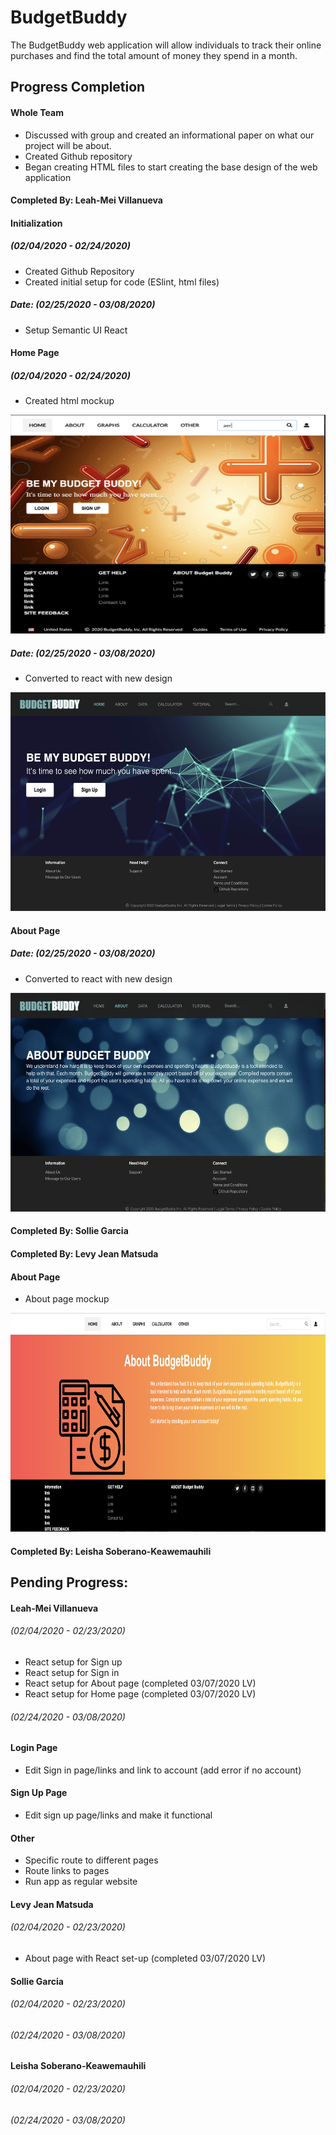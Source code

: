 # BudgetBuddy
The BudgetBuddy web application will allow individuals to track their online purchases and find the total amount of money they spend in a month.

## Progress Completion
#### Whole Team
- Discussed with group and created an informational paper on what our project will be about.
- Created Github repository
- Began creating HTML files to start creating the base design of the web application

#### Completed By: Leah-Mei Villanueva

#### Initialization 
##### (02/04/2020 - 02/24/2020)
- Created Github Repository
- Created initial setup for code (ESlint, html files)

#####  Date: (02/25/2020 - 03/08/2020)
- Setup Semantic UI React 

#### Home Page
##### (02/04/2020 - 02/24/2020)
- Created html mockup
<img src="images/home-page-mockup.png" width="600" height="350">

##### Date: (02/25/2020 - 03/08/2020)
- Converted to react with new design
<img src="images/home-page-react.png" width="600" height="350">

#### About Page
##### Date: (02/25/2020 - 03/08/2020)
- Converted to react with new design
<img src="images/about-page-react.png" width="600" height="350">

#### Completed By: Sollie Garcia

#### Completed By: Levy Jean Matsuda

#### About Page
- About page mockup 
<img src="images/about-page-mockup.png" width="600" height="350">

#### Completed By: Leisha Soberano-Keawemauhili

## Pending Progress: 
#### Leah-Mei Villanueva
###### (02/04/2020 - 02/23/2020)
- React setup for Sign up 
- React setup for Sign in 
- React setup for About page (completed 03/07/2020 LV)
- React setup for Home page (completed 03/07/2020 LV)

###### (02/24/2020 - 03/08/2020)
#### Login Page
- Edit Sign in page/links and link to account (add error if no account)

#### Sign Up Page
- Edit sign up page/links and make it functional 

#### Other
- Specific route to different pages
- Route links to pages
- Run app as regular website

#### Levy Jean Matsuda
###### (02/04/2020 - 02/23/2020)
- About page with React set-up (completed 03/07/2020 LV)


#### Sollie Garcia
###### (02/04/2020 - 02/23/2020)
###### (02/24/2020 - 03/08/2020)

#### Leisha Soberano-Keawemauhili
###### (02/04/2020 - 02/23/2020)
###### (02/24/2020 - 03/08/2020)




